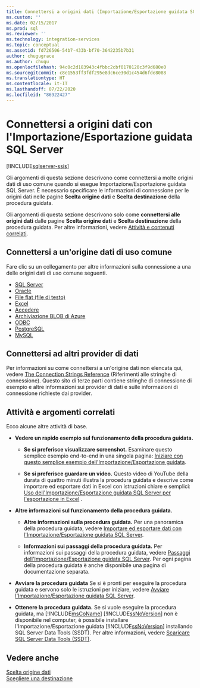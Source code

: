 ```yaml
---
title: Connettersi a origini dati (Importazione/Esportazione guidata SQL Server) | Microsoft Docs
ms.custom: ''
ms.date: 02/15/2017
ms.prod: sql
ms.reviewer: ''
ms.technology: integration-services
ms.topic: conceptual
ms.assetid: fd726506-54b7-433b-bf70-3642235b7b31
author: chugugrace
ms.author: chugu
ms.openlocfilehash: 94c0c2d183943c4fbbc2cbf0170120c3f9d680e0
ms.sourcegitcommit: c8e1553ff3fdf295e8dc6ce30d1c454d6fde8088
ms.translationtype: HT
ms.contentlocale: it-IT
ms.lasthandoff: 07/22/2020
ms.locfileid: "86922427"
---
```

# <a name="connect-to-data-sources-with-the-sql-server-import-and-export-wizard"></a>Connettersi a origini dati con l'Importazione/Esportazione guidata SQL Server

[!INCLUDE[sqlserver-ssis](../../includes/applies-to-version/sqlserver-ssis.md)]


Gli argomenti di questa sezione descrivono come connettersi a molte origini dati di uso comune quando si esegue Importazione/Esportazione guidata SQL Server. È necessario specificare le informazioni di connessione per le origini dati nelle pagine **Scelta origine dati** e **Scelta destinazione** della procedura guidata.

Gli argomenti di questa sezione descrivono solo come **connettersi alle origini dati** dalle pagine **Scelta origine dati** e **Scelta destinazione** della procedura guidata. Per altre informazioni, vedere [Attività e contenuti correlati](#related).

## <a name="connect-to-a-commonly-used-data-source"></a>Connettersi a un'origine dati di uso comune
Fare clic su un collegamento per altre informazioni sulla connessione a una delle origini dati di uso comune seguenti.
-   [SQL Server](../../integration-services/import-export-data/connect-to-a-sql-server-data-source-sql-server-import-and-export-wizard.md)
-   [Oracle](../../integration-services/import-export-data/connect-to-an-oracle-data-source-sql-server-import-and-export-wizard.md)
-   [File flat (file di testo)](../../integration-services/import-export-data/connect-to-a-flat-file-data-source-sql-server-import-and-export-wizard.md)
-   [Excel](../../integration-services/import-export-data/connect-to-an-excel-data-source-sql-server-import-and-export-wizard.md)
-   [Accedere](../../integration-services/import-export-data/connect-to-an-access-data-source-sql-server-import-and-export-wizard.md)
-   [Archiviazione BLOB di Azure](../../integration-services/import-export-data/connect-to-azure-blob-storage-sql-server-import-and-export-wizard.md)
-   [ODBC](../../integration-services/import-export-data/connect-to-an-odbc-data-source-sql-server-import-and-export-wizard.md)
-   [PostgreSQL](../../integration-services/import-export-data/connect-to-a-postgresql-data-source-sql-server-import-and-export-wizard.md)
-   [MySQL](../../integration-services/import-export-data/connect-to-a-mysql-data-source-sql-server-import-and-export-wizard.md)

## <a name="connect-to-other-data-providers"></a>Connettersi ad altri provider di dati
Per informazioni su come connettersi a un'origine dati non elencata qui, vedere [The Connection Strings Reference](https://www.connectionstrings.com/) (Riferimenti alle stringhe di connessione). Questo sito di terze parti contiene stringhe di connessione di esempio e altre informazioni sui provider di dati e sulle informazioni di connessione richieste dai provider.

## <a name="related-tasks-and-content"></a><a name="related"></a> Attività e argomenti correlati  
Ecco alcune altre attività di base.
-   **Vedere un rapido esempio sul funzionamento della procedura guidata.**

    -   **Se si preferisce visualizzare screenshot.** Esaminare questo semplice esempio end-to-end in una singola pagina: [Iniziare con questo semplice esempio dell'Importazione/Esportazione guidata](../../integration-services/import-export-data/get-started-with-this-simple-example-of-the-import-and-export-wizard.md).

    -   **Se si preferisce guardare un video.** Questo video di YouTube della durata di quattro minuti illustra la procedura guidata e descrive come importare ed esportare dati in Excel con istruzioni chiare e semplici: [Uso dell'Importazione/Esportazione guidata SQL Server per l'esportazione in Excel](https://go.microsoft.com/fwlink/?linkid=829049) .

-   **Altre informazioni sul funzionamento della procedura guidata.**

    -   **Altre informazioni sulla procedura guidata.** Per una panoramica della procedura guidata, vedere [Importare ed esportare dati con l'Importazione/Esportazione guidata SQL Server](../../integration-services/import-export-data/import-and-export-data-with-the-sql-server-import-and-export-wizard.md).

    -   **Informazioni sui passaggi della procedura guidata.** Per informazioni sui passaggi della procedura guidata, vedere [Passaggi dell'Importazione/Esportazione guidata SQL Server](../../integration-services/import-export-data/steps-in-the-sql-server-import-and-export-wizard.md). Per ogni pagina della procedura guidata è anche disponibile una pagina di documentazione separata.

-   **Avviare la procedura guidata** Se si è pronti per eseguire la procedura guidata e servono solo le istruzioni per iniziare, vedere [Avviare l'Importazione/Esportazione guidata SQL Server](../../integration-services/import-export-data/start-the-sql-server-import-and-export-wizard.md).

-   **Ottenere la procedura guidata.** Se si vuole eseguire la procedura guidata, ma [!INCLUDE[msCoName](../../includes/msconame-md.md)] [!INCLUDE[ssNoVersion](../../includes/ssnoversion-md.md)] non è disponibile nel computer, è possibile installare l'Importazione/Esportazione guidata [!INCLUDE[ssNoVersion](../../includes/ssnoversion-md.md)] installando SQL Server Data Tools (SSDT). Per altre informazioni, vedere [Scaricare SQL Server Data Tools (SSDT)](https://msdn.microsoft.com/library/mt204009.aspx).

## <a name="see-also"></a>Vedere anche
[Scelta origine dati](../../integration-services/import-export-data/choose-a-data-source-sql-server-import-and-export-wizard.md)  
[Scegliere una destinazione](../../integration-services/import-export-data/choose-a-destination-sql-server-import-and-export-wizard.md)


